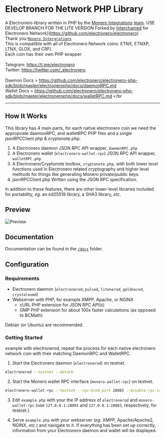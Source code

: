 
# Electronero Network PHP Library 
A Electronero library written in PHP by the [Monero Integrations](https://monerointegrations.com) [team](https://github.com/monero-integrations/monerophp/graphs/contributors).
USE DEVELOP BRANCH FOR THE LITE VERSION
Forked by [Interchained](https://github.com/interchained) for Electronero Network](https://github.com/electronero/electronero)</br>
Thank you [`Monero Intergrations`](https://github.com/monero-integrations/monerophp)
</br>
This is compatible with all of Electronero Network coins: ETNX, ETNXP, LTNX, GLDX, and CRFI. 
</br>
Each coin has their own PHP wrapper </br>
</br>
Telegram: https://t.me/electronero </br>
Twitter: https://twitter.com/_electronero </br>
</br>
Daemon Docs > https://github.com/electronero/electronero-php-sdk/blob/master/electronerophp/docs/daemonRPC.md </br>
Wallet Docs > https://github.com/electronero/electronero-php-sdk/blob/master/electronerophp/docs/walletRPC.md </br
______________________________
## How It Works
This library has 4 main parts, for each native electronero coin we need the appropriate daemonRPC, and walletRPC PHP files and a single jsonRPCClient.php & cryptonote.php:

1. A Electronero daemon JSON RPC API wrapper, `daemonRPC.php`
2. A Electronero wallet (`electronero-wallet-rpc`) JSON RPC API wrapper, `walletRPC.php`
3. A Electronero/Cryptonote toolbox, `cryptonote.php`, with both lower level functions used in Electronero related cryptography and higher level methods for things like generating Monero private/public keys.
4. jsonRPCClient.php Written using the JSON RPC specification.

In addition to these features, there are other lower-level libraries included for portability, *eg.* an ed25519 library, a SHA3 library, *etc.*

## Preview
![Preview](https://user-images.githubusercontent.com/4107993/38056594-b6cd6e14-3291-11e8-96e2-a771b0e9cee3.png)

## Documentation

Documentation can be found in the [`/docs`](https://github.com/electronero/electronero-network-php-sdk/tree/master/docs) folder.

## Configuration
### Requirements
 - Electronero daemon (`electronerod`, `pulsed`, `litenerod`, `goldnerod`, `crystaleumd`)
 - Webserver with PHP, for example XMPP, Apache, or NGINX
    - cURL PHP extension for JSON RPC API(s)
    - GMP PHP extension for about 100x faster calculations (as opposed to BCMath)

Debian (or Ubuntu) are recommended.
 
### Getting Started

example with electronerod, repeat the process for each native electronero network coin with their matching DaemonRPC and WalletRPC.
1. Start the Electronero daemon (`electronerod`) on testnet.
```bash
electronerod --testnet --detach
```

2. Start the Monero wallet RPC interface (`monero-wallet-rpc`) on testnet.
```bash
electronero-wallet-rpc --testnet --rpc-bind-port 28083 --disable-rpc-login --wallet-dir /path/to/wallet/directory
```

3. Edit `example.php` with your the IP address of `electronerod` and `monero-wallet-rpc` (use `127.0.0.1:28081` and `127.0.0.1:28083`, respectively, for testnet.)

4. Serve `example.php` with your webserver (*eg.* XMPP, Apache/Apache2, NGINX, *etc.*) and navigate to it.  If everything has been set up correctly, information from your Electronero daemon and wallet will be displayed.
